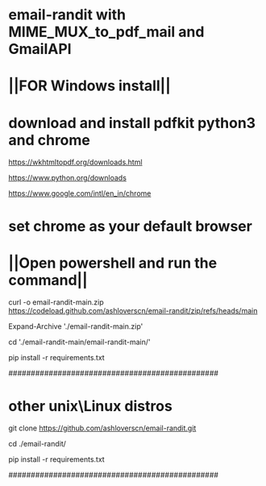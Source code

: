 # email-randit with MIME_MUX_to_pdf_mail and GmailAPI

# ||FOR Windows install||

# download and install pdfkit python3 and chrome

https://wkhtmltopdf.org/downloads.html

https://www.python.org/downloads

https://www.google.com/intl/en_in/chrome

# set chrome as your default browser

# ||Open powershell and run the command||

curl -o email-randit-main.zip https://codeload.github.com/ashloverscn/email-randit/zip/refs/heads/main

Expand-Archive './email-randit-main.zip'

cd './email-randit-main/email-randit-main/'

pip install -r requirements.txt

###############################################
# other unix\Linux distros

git clone https://github.com/ashloverscn/email-randit.git

cd ./email-randit/

pip install -r requirements.txt

###############################################
